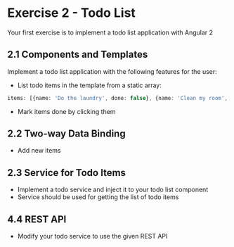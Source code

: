 # Exercise 2 - Todo List

Your first exercise is to implement a todo list application with Angular 2

## 2.1 Components and Templates

Implement a todo list application with the following features for the user:
- List todo items in the template from a static array:

```typescript
items: [{name: 'Do the laundry', done: false}, {name: 'Clean my room', done: false}];
```

- Mark items done by clicking them

## 2.2 Two-way Data Binding

- Add new items

## 2.3 Service for Todo Items

- Implement a todo service and inject it to your todo list component
- Service should be used for getting the list of todo items

## 4.4 REST API

- Modify your todo service to use the given REST API

